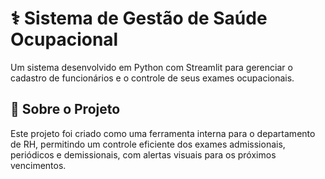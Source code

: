 # ⚕️ Sistema de Gestão de Saúde Ocupacional

Um sistema desenvolvido em Python com Streamlit para gerenciar o cadastro de funcionários e o controle de seus exames ocupacionais.

## 🚀 Sobre o Projeto

Este projeto foi criado como uma ferramenta interna para o departamento de RH, permitindo um controle eficiente dos exames admissionais, periódicos e demissionais, com alertas visuais para os próximos vencimentos.
